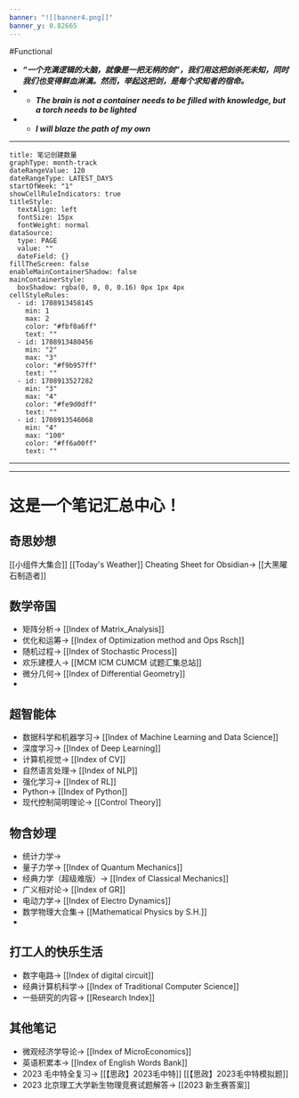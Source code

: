 ```yaml
---
banner: "![[banner4.png]]"
banner_y: 0.82665
---
```

#Functional

- ***“一个充满逻辑的大脑，就像是一把无柄的剑”，我们用这把剑杀死未知，同时我们也变得鲜血淋漓。然而，举起这把剑，是每个求知者的宿命。***
- - ***The brain is not a container needs to be filled with knowledge, but a torch needs to be lighted***
- - ***I will blaze the path of my own***
---
```contributionGraph
title: 笔记创建数量
graphType: month-track
dateRangeValue: 120
dateRangeType: LATEST_DAYS
startOfWeek: "1"
showCellRuleIndicators: true
titleStyle:
  textAlign: left
  fontSize: 15px
  fontWeight: normal
dataSource:
  type: PAGE
  value: ""
  dateField: {}
fillTheScreen: false
enableMainContainerShadow: false
mainContainerStyle:
  boxShadow: rgba(0, 0, 0, 0.16) 0px 1px 4px
cellStyleRules:
  - id: 1708913458145
    min: 1
    max: 2
    color: "#fbf0a6ff"
    text: ""
  - id: 1708913480456
    min: "2"
    max: "3"
    color: "#f9b957ff"
    text: ""
  - id: 1708913527282
    min: "3"
    max: "4"
    color: "#fe9d0dff"
    text: ""
  - id: 1708913546068
    min: "4"
    max: "100"
    color: "#ff6a00ff"
    text: ""

```
---


---

# 这是一个笔记汇总中心！

## 奇思妙想
[[小组件大集合]]
[[Today's Weather]]
Cheating Sheet for Obsidian-> [[大黑曜石制造者]]
## 数学帝国
- 矩阵分析-> [[Index of Matrix_Analysis]]
- 优化和运筹-> [[Index of Optimization method and Ops Rsch]]
- 随机过程-> [[Index of Stochastic Process]]
- 欢乐建模人-> [[MCM ICM CUMCM 试题汇集总站]]
- 微分几何-> [[Index of Differential Geometry]]
- 


## 超智能体 
- 数据科学和机器学习-> [[Index of Machine Learning and Data Science]]
- 深度学习-> [[Index of Deep Learning]]
- 计算机视觉-> [[Index of CV]] 
- 自然语言处理-> [[Index of NLP]]
- 强化学习-> [[Index of RL]]
- Python-> [[Index of Python]]
- 现代控制简明理论-> [[Control Theory]]


## 物含妙理
- 统计力学->
- 量子力学-> [[Index of Quantum Mechanics]]
- 经典力学（超级难版）-> [[Index of Classical Mechanics]]
- 广义相对论-> [[Index of GR]]
- 电动力学-> [[Index of Electro Dynamics]]
- 数学物理大合集-> [[Mathematical Physics by S.H.]]
- 


## 打工人的快乐生活
- 数字电路-> [[Index of digital circuit]]
- 经典计算机科学-> [[Index of Traditional Computer Science]]
- 一些研究的内容-> [[Research Index]]

## 其他笔记
- 微观经济学导论-> [[Index of MicroEconomics]]
- 英语积累本-> [[Index of English Words Bank]]
- 2023 毛中特全复习-> [[【思政】2023毛中特]] [[【思政】2023毛中特模拟题]]
- 2023 北京理工大学新生物理竞赛试题解答-> [[2023 新生赛答案]]















